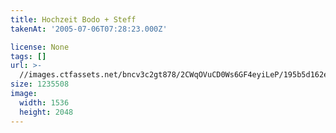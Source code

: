 ```yaml
---
title: Hochzeit Bodo + Steff
takenAt: '2005-07-06T07:28:23.000Z'

license: None
tags: []
url: >-
  //images.ctfassets.net/bncv3c2gt878/2CWqOVuCD0Ws6GF4eyiLeP/195b5d162ed29c4e8946b84e2c393139/hochzeit-bodo--steff_4560371362_o
size: 1235508
image:
  width: 1536
  height: 2048
---
```

